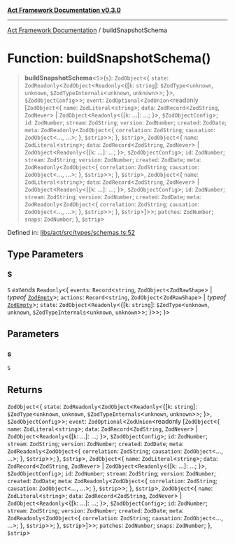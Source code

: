 [**Act Framework Documentation v0.3.0**](../README.md)

***

[Act Framework Documentation](../globals.md) / buildSnapshotSchema

# Function: buildSnapshotSchema()

> **buildSnapshotSchema**\<`S`\>(`s`): `ZodObject`\<\{ `state`: `ZodReadonly`\<`ZodObject`\<`Readonly`\<\{[`k`: `string`]: `$ZodType`\<`unknown`, `unknown`, `$ZodTypeInternals`\<`unknown`, `unknown`\>\>; \}\>, `$ZodObjectConfig`\>\>; `event`: `ZodOptional`\<`ZodUnion`\<readonly \[`ZodObject`\<\{ `name`: `ZodLiteral`\<`string`\>; `data`: `ZodRecord`\<`ZodString`, `ZodNever`\> \| `ZodObject`\<`Readonly`\<\{[`k`: ...]: ...; \}\>, `$ZodObjectConfig`\>; `id`: `ZodNumber`; `stream`: `ZodString`; `version`: `ZodNumber`; `created`: `ZodDate`; `meta`: `ZodReadonly`\<`ZodObject`\<\{ `correlation`: `ZodString`; `causation`: `ZodObject`\<..., ...\>; \}, `$strip`\>\>; \}, `$strip`\>, `ZodObject`\<\{ `name`: `ZodLiteral`\<`string`\>; `data`: `ZodRecord`\<`ZodString`, `ZodNever`\> \| `ZodObject`\<`Readonly`\<\{[`k`: ...]: ...; \}\>, `$ZodObjectConfig`\>; `id`: `ZodNumber`; `stream`: `ZodString`; `version`: `ZodNumber`; `created`: `ZodDate`; `meta`: `ZodReadonly`\<`ZodObject`\<\{ `correlation`: `ZodString`; `causation`: `ZodObject`\<..., ...\>; \}, `$strip`\>\>; \}, `$strip`\>, `ZodObject`\<\{ `name`: `ZodLiteral`\<`string`\>; `data`: `ZodRecord`\<`ZodString`, `ZodNever`\> \| `ZodObject`\<`Readonly`\<\{[`k`: ...]: ...; \}\>, `$ZodObjectConfig`\>; `id`: `ZodNumber`; `stream`: `ZodString`; `version`: `ZodNumber`; `created`: `ZodDate`; `meta`: `ZodReadonly`\<`ZodObject`\<\{ `correlation`: `ZodString`; `causation`: `ZodObject`\<..., ...\>; \}, `$strip`\>\>; \}, `$strip`\>\]\>\>; `patches`: `ZodNumber`; `snaps`: `ZodNumber`; \}, `$strip`\>

Defined in: [libs/act/src/types/schemas.ts:52](https://github.com/Rotorsoft/act-root/blob/b40f67575d048d860d7c67a52d36c927803922d7/libs/act/src/types/schemas.ts#L52)

## Type Parameters

### S

`S` *extends* `Readonly`\<\{ `events`: `Record`\<`string`, `ZodObject`\<`ZodRawShape`\> \| *typeof* [`ZodEmpty`](../variables/ZodEmpty.md)\>; `actions`: `Record`\<`string`, `ZodObject`\<`ZodRawShape`\> \| *typeof* [`ZodEmpty`](../variables/ZodEmpty.md)\>; `state`: `ZodObject`\<`Readonly`\<\{[`k`: `string`]: `$ZodType`\<`unknown`, `unknown`, `$ZodTypeInternals`\<`unknown`, `unknown`\>\>; \}\>\>; \}\>

## Parameters

### s

`S`

## Returns

`ZodObject`\<\{ `state`: `ZodReadonly`\<`ZodObject`\<`Readonly`\<\{[`k`: `string`]: `$ZodType`\<`unknown`, `unknown`, `$ZodTypeInternals`\<`unknown`, `unknown`\>\>; \}\>, `$ZodObjectConfig`\>\>; `event`: `ZodOptional`\<`ZodUnion`\<readonly \[`ZodObject`\<\{ `name`: `ZodLiteral`\<`string`\>; `data`: `ZodRecord`\<`ZodString`, `ZodNever`\> \| `ZodObject`\<`Readonly`\<\{[`k`: ...]: ...; \}\>, `$ZodObjectConfig`\>; `id`: `ZodNumber`; `stream`: `ZodString`; `version`: `ZodNumber`; `created`: `ZodDate`; `meta`: `ZodReadonly`\<`ZodObject`\<\{ `correlation`: `ZodString`; `causation`: `ZodObject`\<..., ...\>; \}, `$strip`\>\>; \}, `$strip`\>, `ZodObject`\<\{ `name`: `ZodLiteral`\<`string`\>; `data`: `ZodRecord`\<`ZodString`, `ZodNever`\> \| `ZodObject`\<`Readonly`\<\{[`k`: ...]: ...; \}\>, `$ZodObjectConfig`\>; `id`: `ZodNumber`; `stream`: `ZodString`; `version`: `ZodNumber`; `created`: `ZodDate`; `meta`: `ZodReadonly`\<`ZodObject`\<\{ `correlation`: `ZodString`; `causation`: `ZodObject`\<..., ...\>; \}, `$strip`\>\>; \}, `$strip`\>, `ZodObject`\<\{ `name`: `ZodLiteral`\<`string`\>; `data`: `ZodRecord`\<`ZodString`, `ZodNever`\> \| `ZodObject`\<`Readonly`\<\{[`k`: ...]: ...; \}\>, `$ZodObjectConfig`\>; `id`: `ZodNumber`; `stream`: `ZodString`; `version`: `ZodNumber`; `created`: `ZodDate`; `meta`: `ZodReadonly`\<`ZodObject`\<\{ `correlation`: `ZodString`; `causation`: `ZodObject`\<..., ...\>; \}, `$strip`\>\>; \}, `$strip`\>\]\>\>; `patches`: `ZodNumber`; `snaps`: `ZodNumber`; \}, `$strip`\>
